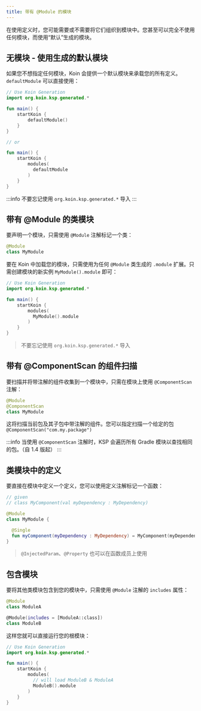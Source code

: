 ```yaml
---
title: 带有 @Module 的模块
---
```


在使用定义时，您可能需要或不需要将它们组织到模块中。您甚至可以完全不使用任何模块，而使用“默认”生成的模块。

## 无模块 - 使用生成的默认模块

如果您不想指定任何模块，Koin 会提供一个默认模块来承载您的所有定义。`defaultModule` 可以直接使用：

```kotlin
// Use Koin Generation
import org.koin.ksp.generated.*

fun main() {
    startKoin {
        defaultModule()
    }
}

// or 

fun main() {
    startKoin {
        modules(
          defaultModule
        )
    }
}
```

:::info
  不要忘记使用 `org.koin.ksp.generated.*` 导入
:::

## 带有 @Module 的类模块

要声明一个模块，只需使用 `@Module` 注解标记一个类：

```kotlin
@Module
class MyModule
```

要在 Koin 中加载您的模块，只需使用为任何 `@Module` 类生成的 `.module` 扩展。只需创建模块的新实例 `MyModule().module` 即可：

```kotlin
// Use Koin Generation
import org.koin.ksp.generated.*

fun main() {
    startKoin {
        modules(
          MyModule().module
        )
    }
}
```

> 不要忘记使用 `org.koin.ksp.generated.*` 导入

## 带有 @ComponentScan 的组件扫描

要扫描并将带注解的组件收集到一个模块中，只需在模块上使用 `@ComponentScan` 注解：

```kotlin
@Module
@ComponentScan
class MyModule
```

这将扫描当前包及其子包中带注解的组件。您可以指定扫描一个给定的包 `@ComponentScan("com.my.package")`

:::info
  当使用 `@ComponentScan` 注解时，KSP 会遍历所有 Gradle 模块以查找相同的包。（自 1.4 版起）
:::

## 类模块中的定义

要直接在模块中定义一个定义，您可以使用定义注解标记一个函数：

```kotlin
// given 
// class MyComponent(val myDependency : MyDependency)

@Module
class MyModule {

  @Single
  fun myComponent(myDependency : MyDependency) = MyComponent(myDependency)
}
```

> `@InjectedParam`、`@Property` 也可以在函数成员上使用

## 包含模块

要将其他类模块包含到您的模块中，只需使用 `@Module` 注解的 `includes` 属性：

```kotlin
@Module
class ModuleA

@Module(includes = [ModuleA::class])
class ModuleB
```

这样您就可以直接运行您的根模块：

```kotlin
// Use Koin Generation
import org.koin.ksp.generated.*

fun main() {
    startKoin {
        modules(
          // will load ModuleB & ModuleA
          ModuleB().module
        )
    }
}